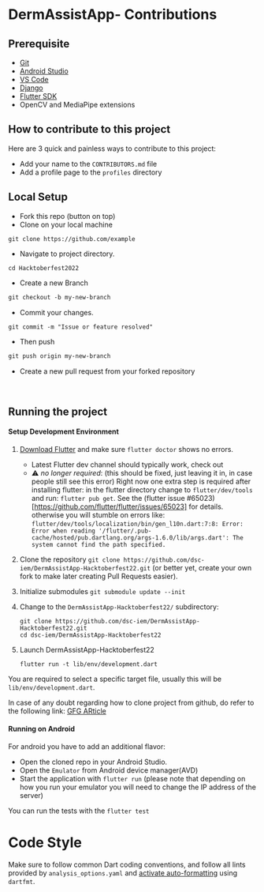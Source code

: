 # DermAssistApp- Contributions


## Prerequisite
* [Git](https://git-scm.com/downloads) 
* [Android Studio](https://bit.ly/3RXrm88)
* [VS Code](https://code.visualstudio.com/)
* [Django](https://www.djangoproject.com/)
* [Flutter SDK](https://flutter.dev/?gclid=Cj0KCQjwhY-aBhCUARIsALNIC04HPxFezj8br4w4ZdcdjVk1IECPyl3TqvVu46orV0okeAWPJGJH5LUaAmXJEALw_wcB&gclsrc=aw.ds)
* OpenCV and MediaPipe extensions

## How to contribute to this project
Here are 3 quick and painless ways to contribute to this project:

* Add your name to the `CONTRIBUTORS.md` file
* Add a profile page to the `profiles` directory

## Local Setup

- Fork this repo (button on top)
- Clone on your local machine

```terminal
git clone https://github.com/example
```
- Navigate to project directory.
```terminal
cd Hacktoberfest2022
```

- Create a new Branch

```markdown
git checkout -b my-new-branch
```

- Commit your changes.

```markdown
git commit -m "Issue or feature resolved"
```
- Then push 
```markdown
git push origin my-new-branch
```


- Create a new pull request from your forked repository

<br>

## Running the project

#### Setup Development Environment

1. [Download Flutter](https://flutter.dev/docs/get-started/install) and make sure `flutter doctor` shows no errors.
   * Latest Flutter dev channel should typically work, check out
   * ⚠️ *no longer required*: (this should be fixed, just leaving it in, in case people still see this error) Right now one extra step is required after installing flutter: in the flutter directory change to `flutter/dev/tools` and run: `flutter pub get`. See the (flutter issue #65023)[https://github.com/flutter/flutter/issues/65023] for details.
     otherwise you will stumble on errors like:
     ```flutter/dev/tools/localization/bin/gen_l10n.dart:7:8: Error: Error when reading '/flutter/.pub-cache/hosted/pub.dartlang.org/args-1.6.0/lib/args.dart': The system cannot find the path specified.```
2. Clone the repository `git clone https://github.com/dsc-iem/DermAssistApp-Hacktoberfest22.git` (or better yet, create your own fork to make later creating Pull Requests easier).
3. Initialize submodules `git submodule update --init`
4. Change to the `DermAssistApp-Hacktoberfest22/` subdirectory:

    ```shell
    git clone https://github.com/dsc-iem/DermAssistApp-Hacktoberfest22.git
    cd dsc-iem/DermAssistApp-Hacktoberfest22
    ```
5. Launch DermAssistApp-Hacktoberfest22
    ```shell
    flutter run -t lib/env/development.dart
    ```

You are required to select a specific target file,
usually this will be `lib/env/development.dart`.

In case of any doubt regarding how to clone project from github, do refer to the following link:
[GFG ARticle](https://www.geeksforgeeks.org/how-to-import-a-flutter-project-from-github/)

#### Running on Android

For android you have to add an additional flavor:
* Open the cloned repo in your Android Studio.
* Open the ``Emulator`` from Android device manager(AVD)
* Start the application with ``flutter run`` (please note that depending on how you run your emulator you will need to change the IP address of the server)

You can run the tests with the ``flutter test``


# Code Style

Make sure to follow common Dart coding conventions, and follow all lints provided
by `analysis_options.yaml` and [activate auto-formatting](https://flutter.dev/docs/development/tools/formatting) using `dartfmt`. 

